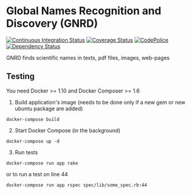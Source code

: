 Global Names Recognition and Discovery (GNRD)
=============================================

[![Continuous Integration Status][ci_img]][ci]
[![Coverage Status][coverage_img]][coverage]
[![CodePolice][qc_img]][qc]
[![Dependency Status][gems_img]][gems]

GNRD finds scientific names in texts, pdf files, images, web-pages

Testing
-------

You need Docker >= 1.10 and Docker Composer >= 1.6

1. Build application's image (needs to be done only if a new gem or new
ubuntu package are added)

```
docker-compose build
```
2. Start Docker Compose (in the background)

```
docker-compose up -d
```

3. Run tests

```
docker-compose run app rake
```

or to run a test on line 44

```
docker-compose run app rspec spec/lib/some_spec.rb:44
```


[ci_img]: https://secure.travis-ci.org/GlobalNamesArchitecture/gnrd.svg
[ci]: http://travis-ci.org/GlobalNamesArchitecture/gnrd
[coverage_img]: https://coveralls.io/repos/github/GlobalNamesArchitecture/gnrd/badge.svg?branch=master
[coverage]: https://coveralls.io/github/GlobalNamesArchitecture/gnrd?branch=master
[qc_img]: https://codeclimate.com/github/GlobalNamesArchitecture/gnrd.svg
[qc]: https://codeclimate.com/github/GlobalNamesArchitecture/gnrd
[gems_img]: https://gemnasium.com/GlobalNamesArchitecture/gnrd.svg
[gems]: https://gemnasium.com/GlobalNamesArchitecture/gnrd
[5]: http://docs.vagrantup.com/v2/getting-started/index.html
[6]: http://docs.vagrantup.com/v2/installation/
[7]: https://www.virtualbox.org/wiki/Downloads

